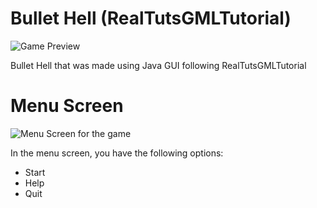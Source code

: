 # Bullet Hell (RealTutsGMLTutorial)
![Game Preview](https://i.ibb.co/949GFmS/image-2024-03-28-201426781.png)

Bullet Hell that was made using Java GUI following RealTutsGMLTutorial

# Menu Screen
![Menu Screen for the game](https://i.ibb.co/r2ctrR4/image-2024-03-28-201149947.png)

In the menu screen, you have the following options:
- Start
- Help
- Quit




